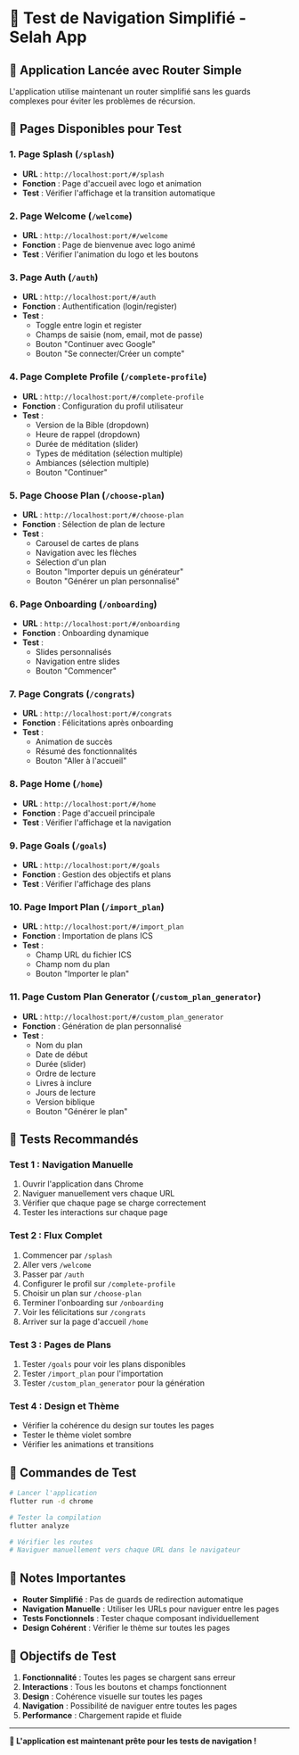 # 🧭 Test de Navigation Simplifié - Selah App

## 🚀 Application Lancée avec Router Simple

L'application utilise maintenant un router simplifié sans les guards complexes pour éviter les problèmes de récursion.

## 📱 Pages Disponibles pour Test

### **1. Page Splash (`/splash`)**
- **URL** : `http://localhost:port/#/splash`
- **Fonction** : Page d'accueil avec logo et animation
- **Test** : Vérifier l'affichage et la transition automatique

### **2. Page Welcome (`/welcome`)**
- **URL** : `http://localhost:port/#/welcome`
- **Fonction** : Page de bienvenue avec logo animé
- **Test** : Vérifier l'animation du logo et les boutons

### **3. Page Auth (`/auth`)**
- **URL** : `http://localhost:port/#/auth`
- **Fonction** : Authentification (login/register)
- **Test** : 
  - Toggle entre login et register
  - Champs de saisie (nom, email, mot de passe)
  - Bouton "Continuer avec Google"
  - Bouton "Se connecter/Créer un compte"

### **4. Page Complete Profile (`/complete-profile`)**
- **URL** : `http://localhost:port/#/complete-profile`
- **Fonction** : Configuration du profil utilisateur
- **Test** :
  - Version de la Bible (dropdown)
  - Heure de rappel (dropdown)
  - Durée de méditation (slider)
  - Types de méditation (sélection multiple)
  - Ambiances (sélection multiple)
  - Bouton "Continuer"

### **5. Page Choose Plan (`/choose-plan`)**
- **URL** : `http://localhost:port/#/choose-plan`
- **Fonction** : Sélection de plan de lecture
- **Test** :
  - Carousel de cartes de plans
  - Navigation avec les flèches
  - Sélection d'un plan
  - Bouton "Importer depuis un générateur"
  - Bouton "Générer un plan personnalisé"

### **6. Page Onboarding (`/onboarding`)**
- **URL** : `http://localhost:port/#/onboarding`
- **Fonction** : Onboarding dynamique
- **Test** :
  - Slides personnalisés
  - Navigation entre slides
  - Bouton "Commencer"

### **7. Page Congrats (`/congrats`)**
- **URL** : `http://localhost:port/#/congrats`
- **Fonction** : Félicitations après onboarding
- **Test** :
  - Animation de succès
  - Résumé des fonctionnalités
  - Bouton "Aller à l'accueil"

### **8. Page Home (`/home`)**
- **URL** : `http://localhost:port/#/home`
- **Fonction** : Page d'accueil principale
- **Test** : Vérifier l'affichage et la navigation

### **9. Page Goals (`/goals`)**
- **URL** : `http://localhost:port/#/goals`
- **Fonction** : Gestion des objectifs et plans
- **Test** : Vérifier l'affichage des plans

### **10. Page Import Plan (`/import_plan`)**
- **URL** : `http://localhost:port/#/import_plan`
- **Fonction** : Importation de plans ICS
- **Test** :
  - Champ URL du fichier ICS
  - Champ nom du plan
  - Bouton "Importer le plan"

### **11. Page Custom Plan Generator (`/custom_plan_generator`)**
- **URL** : `http://localhost:port/#/custom_plan_generator`
- **Fonction** : Génération de plan personnalisé
- **Test** :
  - Nom du plan
  - Date de début
  - Durée (slider)
  - Ordre de lecture
  - Livres à inclure
  - Jours de lecture
  - Version biblique
  - Bouton "Générer le plan"

## 🧪 Tests Recommandés

### **Test 1 : Navigation Manuelle**
1. Ouvrir l'application dans Chrome
2. Naviguer manuellement vers chaque URL
3. Vérifier que chaque page se charge correctement
4. Tester les interactions sur chaque page

### **Test 2 : Flux Complet**
1. Commencer par `/splash`
2. Aller vers `/welcome`
3. Passer par `/auth`
4. Configurer le profil sur `/complete-profile`
5. Choisir un plan sur `/choose-plan`
6. Terminer l'onboarding sur `/onboarding`
7. Voir les félicitations sur `/congrats`
8. Arriver sur la page d'accueil `/home`

### **Test 3 : Pages de Plans**
1. Tester `/goals` pour voir les plans disponibles
2. Tester `/import_plan` pour l'importation
3. Tester `/custom_plan_generator` pour la génération

### **Test 4 : Design et Thème**
- Vérifier la cohérence du design sur toutes les pages
- Tester le thème violet sombre
- Vérifier les animations et transitions

## 🔧 Commandes de Test

```bash
# Lancer l'application
flutter run -d chrome

# Tester la compilation
flutter analyze

# Vérifier les routes
# Naviguer manuellement vers chaque URL dans le navigateur
```

## 📝 Notes Importantes

- **Router Simplifié** : Pas de guards de redirection automatique
- **Navigation Manuelle** : Utiliser les URLs pour naviguer entre les pages
- **Tests Fonctionnels** : Tester chaque composant individuellement
- **Design Cohérent** : Vérifier le thème sur toutes les pages

## 🎯 Objectifs de Test

1. **Fonctionnalité** : Toutes les pages se chargent sans erreur
2. **Interactions** : Tous les boutons et champs fonctionnent
3. **Design** : Cohérence visuelle sur toutes les pages
4. **Navigation** : Possibilité de naviguer entre toutes les pages
5. **Performance** : Chargement rapide et fluide

---

**🚀 L'application est maintenant prête pour les tests de navigation !**
